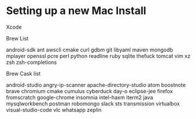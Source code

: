 # Setting up a new Mac Install

Xcode

Brew List

android-sdk
ant
awscli
cmake
curl
gdbm
git
libyaml
maven
mongodb
mplayer
openssl
pcre
perl
python
readline
ruby
sqlite
thefuck
tomcat
vim
xz
zsh
zsh-completions

Brew Cask list

android-studio
angry-ip-scanner
apache-directory-studio
atom
boostnote
brave
chromium
cmake
cumulus
cyberduck
day-o
eclipse-jee
firefox
fromscratch
google-chrome
insomnia
intel-haxm
iterm2
java
mysqlworkbench
postman
robomongo
slack
sts
transmission
virtualbox
visual-studio-code
vlc
whatsapp
zeplin
